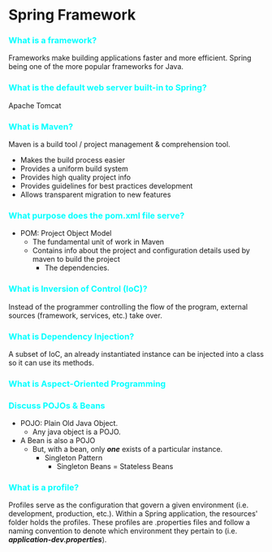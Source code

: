 # Spring Framework

### <span style="color: aqua">What is a framework?</span>
Frameworks make building applications faster and more efficient. Spring being one of the more popular frameworks for Java.

### <span style="color: aqua">What is the default web server built-in to Spring?</span>
Apache Tomcat

### <span style="color: aqua">What is Maven?</span>
Maven is a build tool / project management & comprehension tool.
- Makes the build process easier
- Provides a uniform build system
- Provides high quality project info
- Provides guidelines for best practices development
- Allows transparent migration to new features

### <span style="color: aqua">What purpose does the pom.xml file serve?</span>
- POM: Project Object Model
  - The fundamental unit of work in Maven
  - Contains info about the project and configuration details used by maven to build the project
    - The dependencies.
### <span style="color: aqua">What is Inversion of Control (IoC)?</span>
Instead of the programmer controlling the flow of the program, external sources (framework, services, etc.) take over.
### <span style="color: aqua">What is Dependency Injection?</span>
A subset of IoC, an already instantiated instance can be injected into a class so it can use its methods.

### <span style="color: aqua">What is Aspect-Oriented Programming</span>

### <span style="color: aqua">Discuss POJOs & Beans</span>
- POJO: Plain Old Java Object.
  - Any java object is a POJO.
- A Bean is also a POJO
  - But, with a bean, only ***one*** exists of a particular instance.
    - Singleton Pattern
      - Singleton Beans = Stateless Beans

### <span style="color: aqua">What is a profile?</span>
Profiles serve as the configuration that govern a given environment (i.e. development, production, etc.). Within a Spring application,
the resources' folder holds the profiles. These profiles are .properties files and follow a naming convention to denote which environment 
they pertain to (i.e. ***application-dev.properties***).
### <span style="color: aqua"></span>

### <span style="color: aqua"></span>

### <span style="color: aqua"></span>

### <span style="color: aqua"></span>

### <span style="color: aqua"></span>

### <span style="color: aqua"></span>

### <span style="color: aqua"></span>

### <span style="color: aqua"></span>

### <span style="color: aqua"></span>